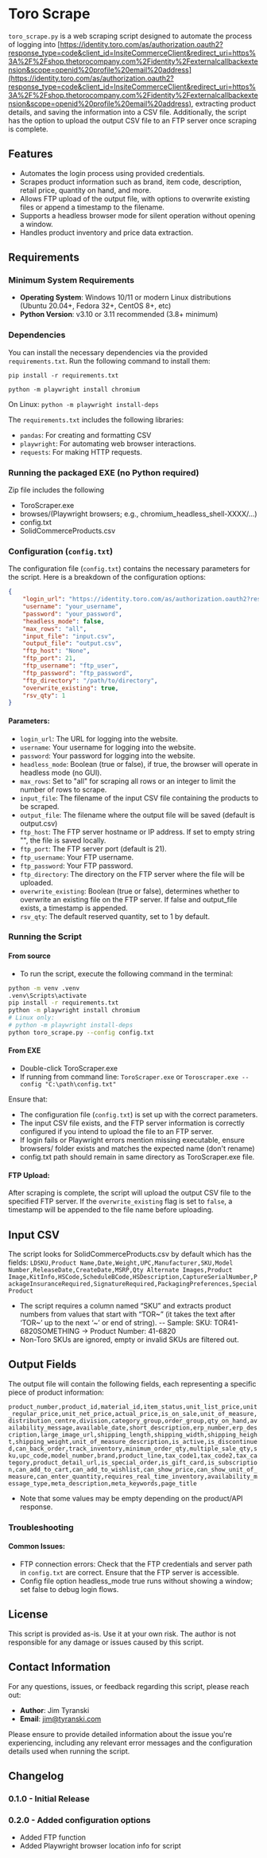 # Toro Scrape

`toro_scrape.py` is a web scraping script designed to automate the process of logging into [https://identity.toro.com/as/authorization.oauth2?response_type=code&client_id=InsiteCommerceClient&redirect_uri=https%3A%2F%2Fshop.thetorocompany.com%2Fidentity%2Fexternalcallbackextension&scope=openid%20profile%20email%20address](https://identity.toro.com/as/authorization.oauth2?response_type=code&client_id=InsiteCommerceClient&redirect_uri=https%3A%2F%2Fshop.thetorocompany.com%2Fidentity%2Fexternalcallbackextension&scope=openid%20profile%20email%20address), extracting product details, and saving the information into a CSV file. Additionally, the script has the option to upload the output CSV file to an FTP server once scraping is complete.

## Features
- Automates the login process using provided credentials.
- Scrapes product information such as brand, item code, description, retail price, quantity on hand, and more.
- Allows FTP upload of the output file, with options to overwrite existing files or append a timestamp to the filename.
- Supports a headless browser mode for silent operation without opening a window.
- Handles product inventory and price data extraction.

## Requirements

### Minimum System Requirements
- **Operating System**: Windows 10/11 or modern Linux distributions (Ubuntu 20.04+, Fedora 32+, CentOS 8+, etc)
- **Python Version**: v3.10 or 3.11 recommended (3.8+ minimum)

### Dependencies
You can install the necessary dependencies via the provided `requirements.txt`. Run the following command to install them:

```pip install -r requirements.txt```

```python -m playwright install chromium```

On Linux: ```python -m playwright install-deps```

The `requirements.txt` includes the following libraries:

- `pandas`: For creating and formatting CSV
- `playwright`: For automating web browser interactions.
- `requests`: For making HTTP requests.

### Running the packaged EXE (no Python required)
Zip file includes the following
- ToroScraper.exe
- browses/(Playwright browsers; e.g., chromium_headless_shell-XXXX/...)
- config.txt
- SolidCommerceProducts.csv

### Configuration (`config.txt`)

The configuration file (`config.txt`) contains the necessary parameters for the script. Here is a breakdown of the configuration options:
```json
{
    "login_url": "https://identity.toro.com/as/authorization.oauth2?response_type=code&client_id=InsiteCommerceClient&redirect_uri=https%3A%2F%2Fshop.thetorocompany.com%2Fidentity%2Fexternalcallbackextension&scope=openid%20profile%20email%20address", 
    "username": "your_username", 
    "password": "your_password", 
    "headless_mode": false, 
    "max_rows": "all", 
    "input_file": "input.csv",
    "output_file": "output.csv",
    "ftp_host": "None",
    "ftp_port": 21,
    "ftp_username": "ftp_user",
    "ftp_password": "ftp_password",
    "ftp_directory": "/path/to/directory",
    "overwrite_existing": true,
    "rsv_qty": 1
}
```

#### Parameters:
- `login_url`: The URL for logging into the website.
- `username`: Your username for logging into the website.
- `password`: Your password for logging into the website.
- `headless_mode`: Boolean (true or false), if true, the browser will operate in headless mode (no GUI).
- `max_rows`: Set to "all" for scraping all rows or an integer to limit the number of rows to scrape.
- `input_file`: The filename of the input CSV file containing the products to be scraped.
- `output_file`: The filename where the output file will be saved (default is output.csv)
- `ftp_host`: The FTP server hostname or IP address. If set to empty string "", the file is saved locally.
- `ftp_port`: The FTP server port (default is 21).
- `ftp_username`: Your FTP username.
- `ftp_password`: Your FTP password.
- `ftp_directory`: The directory on the FTP server where the file will be uploaded.
- `overwrite_existing`: Boolean (true or false), determines whether to overwrite an existing file on the FTP server. If false and output_file exists, a timestamp is appended.
- `rsv_qty`: The default reserved quantity, set to 1 by default.

### Running the Script
#### From source
- To run the script, execute the following command in the terminal:
```bash
python -m venv .venv  
.venv\Scripts\activate  
pip install -r requirements.txt  
python -m playwright install chromium  
# Linux only:  
# python -m playwright install-deps  
python toro_scrape.py --config config.txt
```

#### From EXE
- Double-click ToroScraper.exe
- If running from command line: ```ToroScraper.exe``` or ```Toroscraper.exe --config "C:\path\config.txt"```

Ensure that:
- The configuration file (`config.txt`) is set up with the correct parameters.
- The input CSV file exists, and the FTP server information is correctly configured if you intend to upload the file to an FTP server.
- If login fails or Playwright errors mention missing executable, ensure browsers/ folder exists and matches the expected name (don't rename)
- config.txt path should remain in same directory as ToroScraper.exe file.

#### FTP Upload:

After scraping is complete, the script will upload the output CSV file to the specified FTP server. If the `overwrite_existing` flag is set to `false`, a timestamp will be appended to the file name before uploading.

## Input CSV
The script looks for SolidCommerceProducts.csv by default which has the fields:
```LDSKU,Product Name,Date,Weight,UPC,Manufacturer,SKU,Model Number,ReleaseDate,CreateDate,MSRP,Qty Alternate Images,Product Image,KitInfo,HSCode,ScheduleBCode,HSDescription,CaptureSerialNumber,PackageInsuranceRequired,SignatureRequired,PackagingPreferences,SpecialProduct```
- The script requires a column named “SKU” and extracts product numbers from values that start with “TOR~” (it takes the text after ‘TOR~’ up to the next ‘~’ or end of string).
-- Sample: SKU: TOR41-6820SOMETHING → Product Number: 41-6820
- Non-Toro SKUs are ignored, empty or invalid SKUs are filtered out.

## Output Fields
The output file will contain the following fields, each representing a specific piece of product information:

```product_number,product_id,material_id,item_status,unit_list_price,unit_regular_price,unit_net_price,actual_price,is_on_sale,unit_of_measure,distribution_centre,division,category_group,order_group,qty_on_hand,availability_message,available_date,short_description,erp_number,erp_description,large_image_url,shipping_length,shipping_width,shipping_height,shipping_weight,unit_of_measure_description,is_active,is_discontinued,can_back_order,track_inventory,minimum_order_qty,multiple_sale_qty,sku,upc_code,model_number,brand,product_line,tax_code1,tax_code2,tax_category,product_detail_url,is_special_order,is_gift_card,is_subscription,can_add_to_cart,can_add_to_wishlist,can_show_price,can_show_unit_of_measure,can_enter_quantity,requires_real_time_inventory,availability_message_type,meta_description,meta_keywords,page_title```

- Note that some values may be empty depending on the product/API response.

### Troubleshooting
#### Common Issues:
- FTP connection errors: Check that the FTP credentials and server path in `config.txt` are correct. Ensure that the FTP server is accessible.
- Config file option headless_mode true runs without showing a window; set false to debug login flows.

## License

This script is provided as-is. Use it at your own risk. The author is not responsible for any damage or issues caused by this script.

## Contact Information
For any questions, issues, or feedback regarding this script, please reach out:
- **Author**: Jim Tyranski  
- **Email**: <a href="mailto:jim@tyranski.com">jim@tyranski.com</a> 

Please ensure to provide detailed information about the issue you're experiencing, including any relevant error messages and the configuration details used when running the script.

## Changelog
### 0.1.0 - Initial Release

### 0.2.0 - Added configuration options
- Added FTP function
- Added Playwright browser location info for script
